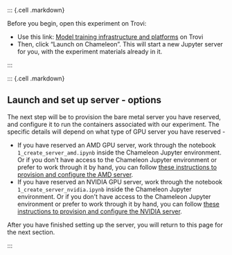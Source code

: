 

::: {.cell .markdown}

Before you begin, open this experiment on Trovi:

* Use this link: [Model training infrastructure and platforms](https://chameleoncloud.org/experiment/share/) on Trovi
* Then, click “Launch on Chameleon”. This will start a new Jupyter server for you, with the experiment materials already in it.

:::

::: {.cell .markdown}

## Launch and set up server - options

The next step will be to provision the bare metal server you have reserved, and configure it to run the containers associated with our experiment. The specific details will depend on what type of GPU server you have reserved - 

* If you have reserved an AMD GPU server, work through the notebook `1_create_server_amd.ipynb` inside the Chameleon Jupyter environment. Or if you don't have access to the Chameleon Jupyter environment or prefer to work through it by hand, you can follow [these instructions to provision and configure the AMD server](snippets/create_server_amd.html).
* If you have reserved an NVIDIA GPU server, work through the notebook `1_create_server_nvidia.ipynb`  inside the Chameleon Jupyter environment. Or if you don't have access to the Chameleon Jupyter environment or prefer to work through it by hand, you can follow [these instructions to provision and configure the NVIDIA server](snippets/create_server_nvidia.html).

After you have finished setting up the server, you will return to this page for the next section.


:::